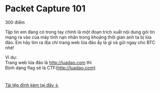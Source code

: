 # Packet Capture 101
300 điểm

Tập tin em đang có trong tay chính là một đoạn trích xuất nội dung gói tin mạng ra vào của máy tính nạn nhân trong khoảng thời gian anh ta bị lừa đảo. Em hãy tìm ra địa chỉ trang web lừa đảo ấy là gì và gửi ngay cho BTC nhé!

Ví dụ:<br>
Trang web lừa đảo là http://luadao.com thì<br>
Định dạng flag sẽ là CTF{http://luadao.com}

#
[Tải tệp đính kèm tại đây ↓](./capture-bae2359be1784c7457f6eabc423bb2e3.pcapng)
